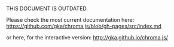 
THIS DOCUMENT IS OUTDATED.

Please check the most current documentation here:
https://github.com/gka/chroma.js/blob/gh-pages/src/index.md

or here, for the interactive version:
http://gka.github.io/chroma.js/

